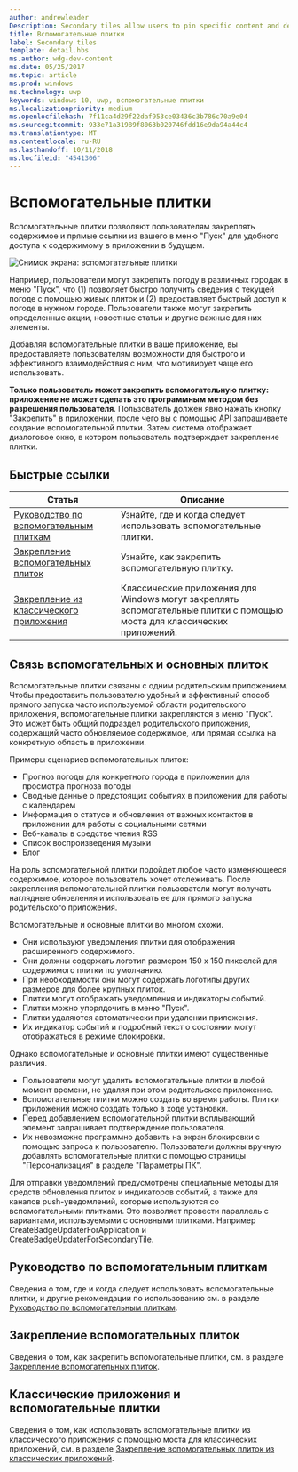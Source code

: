 ```yaml
---
author: andrewleader
Description: Secondary tiles allow users to pin specific content and deep links from your app onto their Start menu, providing easy future access to the content within your app.
title: Вспомогательные плитки
label: Secondary tiles
template: detail.hbs
ms.author: wdg-dev-content
ms.date: 05/25/2017
ms.topic: article
ms.prod: windows
ms.technology: uwp
keywords: windows 10, uwp, вспомогательные плитки
ms.localizationpriority: medium
ms.openlocfilehash: 7f11ca4d29f22daf953ce03436c3b786c70a9e04
ms.sourcegitcommit: 933e71a31989f8063b020746fdd16e9da94a44c4
ms.translationtype: MT
ms.contentlocale: ru-RU
ms.lasthandoff: 10/11/2018
ms.locfileid: "4541306"
---
```

# <a name="secondary-tiles"></a>Вспомогательные плитки


Вспомогательные плитки позволяют пользователям закреплять содержимое и прямые ссылки из вашего в меню "Пуск" для удобного доступа к содержимому в приложении в будущем.

![Снимок экрана: вспомогательные плитки](images/secondarytiles.png)

Например, пользователи могут закрепить погоду в различных городах в меню "Пуск", что (1) позволяет быстро получить сведения о текущей погоде с помощью живых плиток и (2) предоставляет быстрый доступ к погоде в нужном городе. Пользователи также могут закрепить определенные акции, новостные статьи и другие важные для них элементы.

Добавляя вспомогательные плитки в ваше приложение, вы предоставляете пользователям возможности для быстрого и эффективного взаимодействия с ним, что мотивирует чаще его использовать.

**Только пользователь может закрепить вспомогательную плитку: приложение не может сделать это программным методом без разрешения пользователя**. Пользователь должен явно нажать кнопку "Закрепить" в приложении, после чего вы с помощью API запрашиваете создание вспомогательной плитки. Затем система отображает диалоговое окно, в котором пользователь подтверждает закрепление плитки.

## <a name="quick-links"></a>Быстрые ссылки

| Статья | Описание |
| --- | --- |
| [Руководство по вспомогательным плиткам](secondary-tiles-guidance.md) | Узнайте, где и когда следует использовать вспомогательные плитки. |
| [Закрепление вспомогательных плиток](secondary-tiles-pinning.md) | Узнайте, как закрепить вспомогательную плитку. |
| [Закрепление из классического приложения](secondary-tiles-desktop-pinning.md) | Классические приложения для Windows могут закреплять вспомогательные плитки с помощью моста для классических приложений. |


## <a name="secondary-tiles-in-relation-to-primary-tiles"></a>Связь вспомогательных и основных плиток

Вспомогательные плитки связаны с одним родительским приложением. Чтобы предоставить пользователю удобный и эффективный способ прямого запуска часто используемой области родительского приложения, вспомогательные плитки закрепляются в меню "Пуск". Это может быть общий подраздел родительского приложения, содержащий часто обновляемое содержимое, или прямая ссылка на конкретную область в приложении.

Примеры сценариев вспомогательных плиток:

* Прогноз погоды для конкретного города в приложении для просмотра прогноза погоды
* Сводные данные о предстоящих событиях в приложении для работы с календарем
* Информация о статусе и обновления от важных контактов в приложении для работы с социальными сетями
* Веб-каналы в средстве чтения RSS
* Список воспроизведения музыки
* Блог

На роль вспомогательной плитки подойдет любое часто изменяющееся содержимое, которое пользователь хочет отслеживать. После закрепления вспомогательной плитки пользователи могут получать наглядные обновления и использовать ее для прямого запуска родительского приложения.

Вспомогательные и основные плитки во многом схожи.

* Они используют уведомления плитки для отображения расширенного содержимого.
* Они должны содержать логотип размером 150 x 150 пикселей для содержимого плитки по умолчанию.
* При необходимости они могут содержать логотипы других размеров для более крупных плиток.
* Плитки могут отображать уведомления и индикаторы событий.
* Плитки можно упорядочить в меню "Пуск".
* Плитки удаляются автоматически при удалении приложения.
* Их индикатор событий и подробный текст о состоянии могут отображаться в режиме блокировки.

Однако вспомогательные и основные плитки имеют существенные различия.

* Пользователи могут удалить вспомогательные плитки в любой момент времени, не удаляя при этом родительское приложение.
* Вспомогательные плитки можно создать во время работы. Плитки приложений можно создать только в ходе установки.
* Перед добавлением вспомогательной плитки всплывающий элемент запрашивает подтверждение пользователя.
* Их невозможно программно добавить на экран блокировки с помощью запроса к пользователю. Пользователи должны вручную добавлять вспомогательные плитки с помощью страницы "Персонализация" в разделе "Параметры ПК".

Для отправки уведомлений предусмотрены специальные методы для средств обновления плиток и индикаторов событий, а также для каналов push-уведомлений, которые используются со вспомогательными плитками. Это позволяет провести параллель с вариантами, используемыми с основными плитками. Например CreateBadgeUpdaterForApplication и CreateBadgeUpdaterForSecondaryTile.


## <a name="guidance-on-secondary-tiles"></a>Руководство по вспомогательным плиткам
Сведения о том, где и когда следует использовать вспомогательные плитки, и другие рекомендации по использованию см. в разделе [Руководство по вспомогательным плиткам](secondary-tiles-guidance.md).


## <a name="pinning-secondary-tiles"></a>Закрепление вспомогательных плиток
Сведения о том, как закрепить вспомогательные плитки, см. в разделе [Закрепление вспомогательных плиток](secondary-tiles-pinning.md).


## <a name="desktop-applications-and-secondary-tiles"></a>Классические приложения и вспомогательные плитки
Сведения о том, как использовать вспомогательные плитки из классического приложения с помощью моста для классических приложений, см. в разделе [Закрепление вспомогательных плиток из классических приложений](secondary-tiles-desktop-pinning.md).
